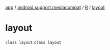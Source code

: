 [app](../../../index.md) / [android.support.mediacompat](../../index.md) / [R](../index.md) / [layout](.)

# layout

`class layout`
`class layout`